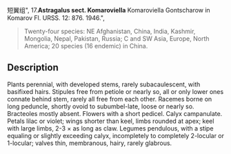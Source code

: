 短翼组",
17.**Astragalus sect. Komaroviella** Komaroviella Gontscharow in Komarov Fl. URSS. 12: 876. 1946.",

> Twenty-four species: NE Afghanistan, China, India, Kashmir, Mongolia, Nepal, Pakistan, Russia; C and SW Asia, Europe, North America; 20 species (16 endemic) in China.

## Description
Plants perennial, with developed stems, rarely subacaulescent, with basifixed hairs. Stipules free from petiole or nearly so, all or only lower ones connate behind stem, rarely all free from each other. Racemes borne on long peduncle, shortly ovoid to subumbel-late, loose or nearly so. Bracteoles mostly absent. Flowers with a short pedicel. Calyx campanulate. Petals lilac or violet; wings shorter than keel, limbs rounded at apex; keel with large limbs, 2-3 × as long as claw. Legumes pendulous, with a stipe equaling or slightly exceeding calyx, incompletely to completely 2-locular or 1-locular; valves thin, membranous, hairy, rarely glabrous.
